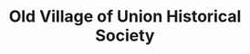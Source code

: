 ---
layout: repo
title: "Old Village of Union Historical Society"
id: 19793
permalink: repos/19793/
---